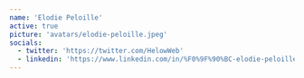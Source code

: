 ```yaml
---
name: 'Elodie Peloille'
active: true
picture: 'avatars/elodie-peloille.jpeg'
socials:
  - twitter: 'https://twitter.com/HelowWeb'
  - linkedin: 'https://www.linkedin.com/in/%F0%9F%90%BC-elodie-peloille-69bbb91aa/'
---
```

